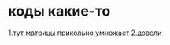 # коды какие-то
  1.[тут матрицы прикольно умножает](https://github.com/Masha426342/Osnovi_programmirovaniya/blob/main/Untitled22.ipynb)
  2.[довели](https://github.com/Masha426342/Osnovi_programmirovaniya/blob/main/Untitled23.ipynb)
